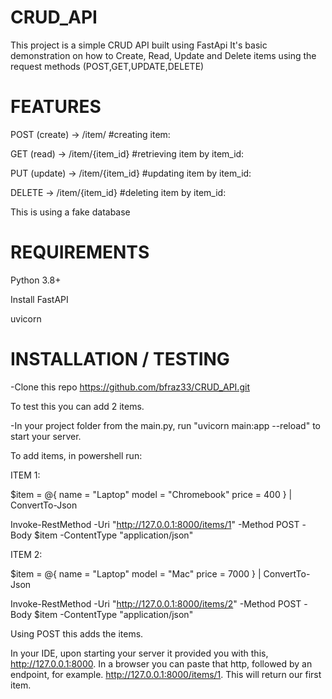 # CRUD_API
This project is a simple CRUD API built using FastApi
It's basic demonstration on how to Create, Read, Update and Delete items using the request methods (POST,GET,UPDATE,DELETE)


# FEATURES
POST (create) -> /item/ #creating item:

GET (read) -> /item/{item_id} #retrieving item by item_id:

PUT (update) ->  /item/{item_id} #updating item by item_id:

DELETE -> /item/{item_id} #deleting item by item_id:

This is using a fake database

# REQUIREMENTS
Python 3.8+

Install FastAPI

uvicorn

# INSTALLATION / TESTING

-Clone this repo https://github.com/bfraz33/CRUD_API.git

To test this you can add 2 items.

-In your project folder from the main.py, run "uvicorn main:app --reload" to start your server.

To add items, in powershell run:

ITEM 1:

$item = @{
    name = "Laptop"
    model = "Chromebook"
    price = 400
} | ConvertTo-Json

Invoke-RestMethod -Uri "http://127.0.0.1:8000/items/1" -Method POST -Body $item -ContentType "application/json"

ITEM 2:

$item = @{
    name = "Laptop"
    model = "Mac"
    price = 7000
} | ConvertTo-Json

Invoke-RestMethod -Uri "http://127.0.0.1:8000/items/2" -Method POST -Body $item -ContentType "application/json"

Using POST this adds the items.

In your IDE, upon starting your server it provided you with this, http://127.0.0.1:8000. In a browser you can paste that http, followed by an endpoint, for example. http://127.0.0.1:8000/items/1. This will return our first item.


